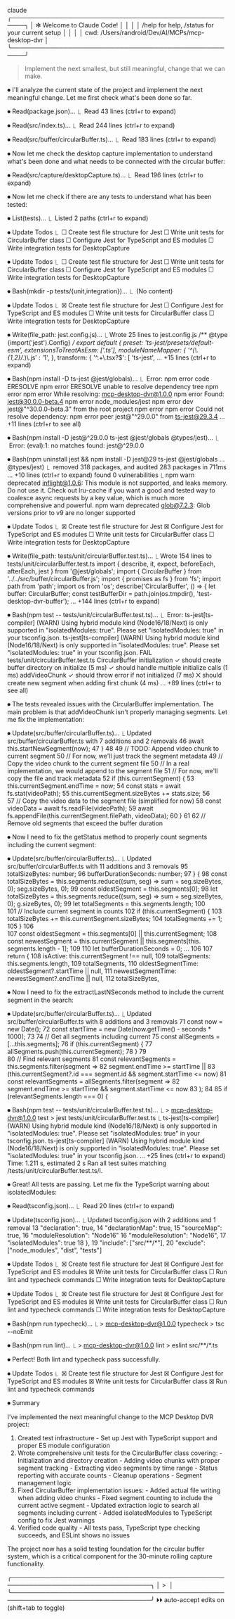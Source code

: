 claude
╭─────────────────────────────────────────────────────╮
│ ✻ Welcome to Claude Code!                           │
│                                                     │
│   /help for help, /status for your current setup    │
│                                                     │
│   cwd: /Users/randroid/Dev/AI/MCPs/mcp-desktop-dvr  │
╰─────────────────────────────────────────────────────╯


> Implement the next smallest, but still meaningful, change that we can make.

⏺ I'll analyze the current state of the project and implement the next
  meaningful change. Let me first check what's been done so far.

⏺ Read(package.json)…
  ⎿  Read 43 lines (ctrl+r to expand)

⏺ Read(src/index.ts)…
  ⎿  Read 244 lines (ctrl+r to expand)

⏺ Read(src/buffer/circularBuffer.ts)…
  ⎿  Read 183 lines (ctrl+r to expand)

⏺ Now let me check the desktop capture implementation to understand what's been
   done and what needs to be connected with the circular buffer:

⏺ Read(src/capture/desktopCapture.ts)…
  ⎿  Read 196 lines (ctrl+r to expand)

⏺ Now let me check if there are any tests to understand what has been tested:

⏺ List(tests)…
  ⎿  Listed 2 paths (ctrl+r to expand)

⏺ Update Todos
  ⎿  ☐ Create test file structure for Jest
     ☐ Write unit tests for CircularBuffer class
     ☐ Configure Jest for TypeScript and ES modules
     ☐ Write integration tests for DesktopCapture

⏺ Update Todos
  ⎿  ☐ Create test file structure for Jest
     ☐ Write unit tests for CircularBuffer class
     ☐ Configure Jest for TypeScript and ES modules
     ☐ Write integration tests for DesktopCapture

⏺ Bash(mkdir -p tests/{unit,integration})…
  ⎿  (No content)

⏺ Update Todos
  ⎿  ☒ Create test file structure for Jest
     ☐ Configure Jest for TypeScript and ES modules
     ☐ Write unit tests for CircularBuffer class
     ☐ Write integration tests for DesktopCapture

⏺ Write(file_path: jest.config.js)…
  ⎿ Wrote 25 lines to jest.config.js
     /** @type {import('jest').Config} */
     export default {
       preset: 'ts-jest/presets/default-esm',
       extensionsToTreatAsEsm: ['.ts'],
       moduleNameMapper: {
         '^(\\.{1,2}/.*)\\.js$': '$1',
       },
       transform: {
         '^.+\\.tsx?$': [
           'ts-jest',
     … +15 lines (ctrl+r to expand)

⏺ Bash(npm install -D ts-jest @jest/globals)…
  ⎿  Error: npm error code ERESOLVE
     npm error ERESOLVE unable to resolve dependency tree
     npm error
     npm error While resolving: mcp-desktop-dvr@1.0.0
     npm error Found: jest@30.0.0-beta.4
     npm error node_modules/jest
     npm error   dev jest@"^30.0.0-beta.3" from the root project
     npm error
     npm error Could not resolve dependency:
     npm error peer jest@"^29.0.0" from ts-jest@29.3.4
     … +11 lines (ctrl+r to see all)

⏺ Bash(npm install -D jest@^29.0.0 ts-jest @jest/globals @types/jest)…
  ⎿  Error: (eval):1: no matches found: jest@^29.0.0

⏺ Bash(npm uninstall jest && npm install -D jest@29 ts-jest @jest/globals …
      @types/jest)
  ⎿  removed 318 packages, and audited 283 packages in 711ms
     … +10 lines (ctrl+r to expand)
     found 0 vulnerabilities
  ⎿ npm warn deprecated inflight@1.0.6: This module is not supported, and leaks
     memory. Do not use it. Check out lru-cache if you want a good and tested 
    way to coalesce async requests by a key value, which is much more 
    comprehensive and powerful.
    npm warn deprecated glob@7.2.3: Glob versions prior to v9 are no longer 
    supported

⏺ Update Todos
  ⎿  ☒ Create test file structure for Jest
     ☒ Configure Jest for TypeScript and ES modules
     ☐ Write unit tests for CircularBuffer class
     ☐ Write integration tests for DesktopCapture

⏺ Write(file_path: tests/unit/circularBuffer.test.ts)…
  ⎿ Wrote 154 lines to tests/unit/circularBuffer.test.ts
     import { describe, it, expect, beforeEach, afterEach, jest } from
     '@jest/globals';
     import { CircularBuffer } from '../../src/buffer/circularBuffer.js';
     import { promises as fs } from 'fs';
     import path from 'path';
     import os from 'os';
     describe('CircularBuffer', () => {
       let buffer: CircularBuffer;
       const testBufferDir = path.join(os.tmpdir(), 'test-desktop-dvr-buffer');
     … +144 lines (ctrl+r to expand)

⏺ Bash(npm test -- tests/unit/circularBuffer.test.ts)…
  ⎿  Error: ts-jest[ts-compiler] (WARN) Using hybrid module kind 
     (Node16/18/Next) is only supported in "isolatedModules: true". Please set 
     "isolatedModules: true" in your tsconfig.json.
     ts-jest[ts-compiler] (WARN) Using hybrid module kind (Node16/18/Next) is 
     only supported in "isolatedModules: true". Please set "isolatedModules: 
     true" in your tsconfig.json.
     FAIL tests/unit/circularBuffer.test.ts
       CircularBuffer
         initialization
           ✓ should create buffer directory on initialize (5 ms)
           ✓ should handle multiple initialize calls (1 ms)
         addVideoChunk
           ✓ should throw error if not initialized (7 ms)
           ✕ should create new segment when adding first chunk (4 ms)
     … +89 lines (ctrl+r to see all)

⏺ The tests revealed issues with the CircularBuffer implementation. The main
  problem is that addVideoChunk isn't properly managing segments. Let me fix
  the implementation:

⏺ Update(src/buffer/circularBuffer.ts)…
  ⎿  Updated src/buffer/circularBuffer.ts with 7 additions and 2 removals
     46        await this.startNewSegment(now);
     47      }
     48 
     49      // TODO: Append video chunk to current segment
     50      // For now, we'll just track the segment metadata
     49      // Copy the video chunk to the current segment file
     50      // In a real implementation, we would append to the segment file
     51      // For now, we'll copy the file and track metadata
     52      if (this.currentSegment) {
     53        this.currentSegment.endTime = now;
     54        const stats = await fs.stat(videoPath);
     55        this.currentSegment.sizeBytes += stats.size;
     56        
     57        // Copy the video data to the segment file (simplified for now)
     58        const videoData = await fs.readFile(videoPath);
     59        await fs.appendFile(this.currentSegment.filePath, videoData);
     60      }
     61 
     62      // Remove old segments that exceed the buffer duration

⏺ Now I need to fix the getStatus method to properly count segments including
  the current segment:

⏺ Update(src/buffer/circularBuffer.ts)…
  ⎿  Updated src/buffer/circularBuffer.ts with 11 additions and 3 removals
      95      totalSizeBytes: number;
      96      bufferDurationSeconds: number;
      97    } {
      98      const totalSizeBytes = this.segments.reduce((sum, seg) => sum + 
     seg.sizeBytes, 0);
         seg.sizeBytes, 0);
      99      const oldestSegment = this.segments[0];
      98      let totalSizeBytes = this.segments.reduce((sum, seg) => sum + 
     seg.sizeBytes, 0);
         g.sizeBytes, 0);
      99      let totalSegments = this.segments.length;
     100      
     101      // Include current segment in counts
     102      if (this.currentSegment) {
     103        totalSizeBytes += this.currentSegment.sizeBytes;
     104        totalSegments += 1;
     105      }
     106      
     107      const oldestSegment = this.segments[0] || this.currentSegment;
     108      const newestSegment = this.currentSegment || this.segments[this.
         segments.length - 1];
     109 
     110      let bufferDurationSeconds = 0;
     ...
     106 
     107      return {
     108        isActive: this.currentSegment !== null,
     109        totalSegments: this.segments.length,
     109        totalSegments,
     110        oldestSegmentTime: oldestSegment?.startTime || null,
     111        newestSegmentTime: newestSegment?.endTime || null,
     112        totalSizeBytes,

⏺ Now I need to fix the extractLastNSeconds method to include the current
  segment in the search:

⏺ Update(src/buffer/circularBuffer.ts)…
  ⎿  Updated src/buffer/circularBuffer.ts with 8 additions and 3 removals
     71      const now = new Date();
     72      const startTime = new Date(now.getTime() - seconds * 1000);
     73 
     74      // Get all segments including current
     75      const allSegments = [...this.segments];
     76      if (this.currentSegment) {
     77        allSegments.push(this.currentSegment);
     78      }
     79      
     80      // Find relevant segments
     81      const relevantSegments = this.segments.filter(segment => 
     82        segment.endTime >= startTime || 
     83        (this.currentSegment?.id === segment.id && segment.startTime <=
         now)
     81      const relevantSegments = allSegments.filter(segment => 
     82        segment.endTime >= startTime && segment.startTime <= now
     83      );
     84 
     85      if (relevantSegments.length === 0) {

⏺ Bash(npm test -- tests/unit/circularBuffer.test.ts)…
  ⎿
     > mcp-desktop-dvr@1.0.0 test
     > jest tests/unit/circularBuffer.test.ts
  ⎿ ts-jest[ts-compiler] (WARN) Using hybrid module kind (Node16/18/Next) is 
    only supported in "isolatedModules: true". Please set "isolatedModules: 
    true" in your tsconfig.json.
    ts-jest[ts-compiler] (WARN) Using hybrid module kind (Node16/18/Next) is 
    only supported in "isolatedModules: true". Please set "isolatedModules: 
    true" in your tsconfig.json.
    … +25 lines (ctrl+r to expand)
    Time:        1.211 s, estimated 2 s
    Ran all test suites matching /tests\/unit\/circularBuffer.test.ts/i.

⏺ Great! All tests are passing. Let me fix the TypeScript warning about
  isolatedModules:

⏺ Read(tsconfig.json)…
  ⎿  Read 20 lines (ctrl+r to expand)

⏺ Update(tsconfig.json)…
  ⎿  Updated tsconfig.json with 2 additions and 1 removal
     13      "declaration": true,
     14      "declarationMap": true,
     15      "sourceMap": true,
     16      "moduleResolution": "Node16"
     16      "moduleResolution": "Node16",
     17      "isolatedModules": true
     18    },
     19    "include": ["src/**/*"],
     20    "exclude": ["node_modules", "dist", "tests"]

⏺ Update Todos
  ⎿  ☒ Create test file structure for Jest
     ☒ Configure Jest for TypeScript and ES modules
     ☒ Write unit tests for CircularBuffer class
     ☐ Run lint and typecheck commands
     ☐ Write integration tests for DesktopCapture

⏺ Update Todos
  ⎿  ☒ Create test file structure for Jest
     ☒ Configure Jest for TypeScript and ES modules
     ☒ Write unit tests for CircularBuffer class
     ☐ Run lint and typecheck commands
     ☐ Write integration tests for DesktopCapture

⏺ Bash(npm run typecheck)…
  ⎿
     > mcp-desktop-dvr@1.0.0 typecheck
     > tsc --noEmit

⏺ Bash(npm run lint)…
  ⎿
     > mcp-desktop-dvr@1.0.0 lint
     > eslint src/**/*.ts

⏺ Perfect! Both lint and typecheck pass successfully.

⏺ Update Todos
  ⎿  ☒ Create test file structure for Jest
     ☒ Configure Jest for TypeScript and ES modules
     ☒ Write unit tests for CircularBuffer class
     ☒ Run lint and typecheck commands

⏺ Summary

  I've implemented the next meaningful change to the MCP Desktop DVR project:

  1. Created test infrastructure - Set up Jest with TypeScript support and
  proper ES module configuration
  2. Wrote comprehensive unit tests for the CircularBuffer class covering:
    - Initialization and directory creation
    - Adding video chunks with proper segment tracking
    - Extracting video segments by time range
    - Status reporting with accurate counts
    - Cleanup operations
    - Segment management logic
  3. Fixed CircularBuffer implementation issues:
    - Added actual file writing when adding video chunks
    - Fixed segment counting to include the current active segment
    - Updated extraction logic to search all segments including current
    - Added isolatedModules to TypeScript config to fix Jest warnings
  4. Verified code quality - All tests pass, TypeScript type checking succeeds,
   and ESLint shows no issues

  The project now has a solid testing foundation for the circular buffer
  system, which is a critical component for the 30-minute rolling capture
  functionality.

╭──────────────────────────────────────────────────────────────────────────────────╮
│ >                                                                                │
╰──────────────────────────────────────────────────────────────────────────────────╯
  ⏵⏵ auto-accept edits on (shift+tab to toggle)





